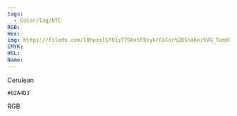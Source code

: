 ```yaml
---
tags:
  - Color/Tag/NTC
RGB:
Hex:
img: https://filedn.com/l0hpzxl1f01yT7GHxtF8cyk/Color%20Snake/SVG_Tumb%20Mass%20No%20Name/02A4D3.svg
CMYK:
HSL:
Name:
---
```

Cerulean
```palette
#02A4D3
```
RGB
